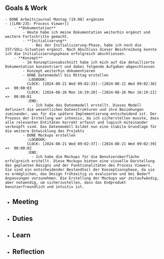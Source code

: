 ## Goals & Work
	- DONE Arbeitsjournal Montag (19.08) ergänzen
	- [[LRN-235: Process Viewer]]
		- **Dokumentation**
			- Heute habe ich meine Dokumentation weiterhin ergänzt und weitere Fortschritte gemacht.
			- **Initialiserung**
				- Bei der Initialisierung-Phase, habe ich noch die IST/SOLL-Situation ergänzt. Nach Abschluss dieser Beschreibung konnte ich die Initialisierungsphase erfolgreich abschliessen.
		- **Konzept**
			- Im Konzeptionsabschnitt habe ich mich auf die detaillierte Dokumentation konzentriert und dabei folgende Aufgaben abgeschlossen
			- Konzept weiterhin dokumentieren
			- DONE Datenmodell bis Mittag erstellen
			  :LOGBOOK:
			  CLOCK: [2024-08-21 Wed 09:02:33]--[2024-08-21 Wed 09:02:36] =>  00:00:03
			  CLOCK: [2024-08-26 Mon 16:19:20]--[2024-08-26 Mon 16:19:21] =>  00:00:01
			  :END:
				- Ich habe das Datenmodell erstellt. Dieses Modell definiert die wesentlichen Datenstrukturen und ihre Beziehungen zueinander, was für die spätere Implementierung entscheidend ist. Der Prozess der Erstellung war intensiv, da ich sicherstellen musste, dass alle relevanten Entitäten korrekt erfasst und logisch miteinander verknüpft sind. Das Datenmodell bildet nun eine stabile Grundlage für die weitere Entwicklung des Projekts
			- DONE Mockups erstellen
			  :LOGBOOK:
			  CLOCK: [2024-08-21 Wed 09:02:37]--[2024-08-21 Wed 09:02:39] =>  00:00:02
			  :END:
				- Ich habe die Mockups für die Benutzeroberfläche erfolgreich erstellt. Diese Mockups bieten eine visuelle Darstellung des geplanten Designs und der Funktionalitäten des Process Viewers. Sie sind ein entscheidender Bestandteil der Konzeptionsphase, da sie es ermöglichen, das Design frühzeitig zu evaluieren und bei Bedarf Anpassungen vorzunehmen. Die Erstellung der Mockups war zeitaufwändig, aber notwendig, um sicherzustellen, dass das Endprodukt benutzerfreundlich und intuitiv ist.
- ## Meeting
- ## Duties
- ## Learn
- ## Reflection